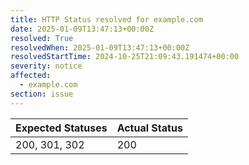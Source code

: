 ```yaml
---
title: HTTP Status resolved for example.com
date: 2025-01-09T13:47:13+00:00Z
resolved: True
resolvedWhen: 2025-01-09T13:47:13+00:00Z
resolvedStartTime: 2024-10-25T21:09:43.191474+00:00
severity: notice
affected:
  - example.com
section: issue
---
```


| Expected Statuses | Actual Status  |
|-------------------|----------------|
| 200, 301, 302 | 200 |
